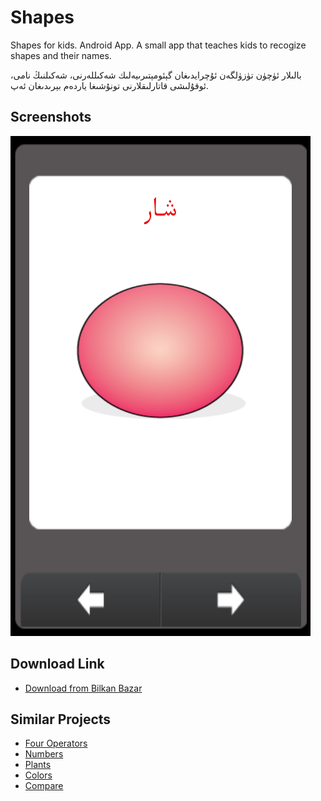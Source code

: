 Shapes
======

Shapes for kids. Android App.
A small app that teaches kids to recogize shapes and their names.

بالىلار ئۈچۈن تۈزۈلگەن ئۇچرايدىغان گېئومېتىرىيەلىك شەكىللەرنى، شەكىلنىڭ نامى، ئوقۇلىشى قاتارلىقلارنى تونۇشىغا ياردەم بېرىدىغان ئەپ.

Screenshots
---------
![screenshot](screenshots/001.png)

Download Link
---------
* [Download from Bilkan Bazar](http://bazar.bilkan.net/App.aspx?id=52)

Similar Projects
---------
* [Four Operators](https://github.com/Bilkan/FourOperators)
* [Numbers](https://github.com/Bilkan/Numbers)
* [Plants](https://github.com/Bilkan/Plants)
* [Colors](https://github.com/Bilkan/Colors)
* [Compare](https://github.com/Bilkan/Compare)
